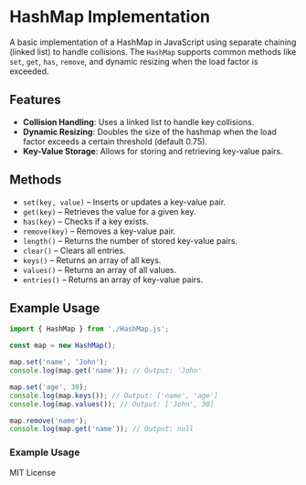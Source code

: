 # HashMap Implementation

A basic implementation of a HashMap in JavaScript using separate chaining (linked list) to handle collisions. The `HashMap` supports common methods like `set`, `get`, `has`, `remove`, and dynamic resizing when the load factor is exceeded.

## Features
- **Collision Handling**: Uses a linked list to handle key collisions.
- **Dynamic Resizing**: Doubles the size of the hashmap when the load factor exceeds a certain threshold (default 0.75).
- **Key-Value Storage**: Allows for storing and retrieving key-value pairs.

## Methods
- `set(key, value)` – Inserts or updates a key-value pair.
- `get(key)` – Retrieves the value for a given key.
- `has(key)` – Checks if a key exists.
- `remove(key)` – Removes a key-value pair.
- `length()` – Returns the number of stored key-value pairs.
- `clear()` – Clears all entries.
- `keys()` – Returns an array of all keys.
- `values()` – Returns an array of all values.
- `entries()` – Returns an array of key-value pairs.

## Example Usage

```javascript
import { HashMap } from './HashMap.js';

const map = new HashMap();

map.set('name', 'John');
console.log(map.get('name')); // Output: 'John'

map.set('age', 30);
console.log(map.keys()); // Output: ['name', 'age']
console.log(map.values()); // Output: ['John', 30]

map.remove('name');
console.log(map.get('name')); // Output: null
```

### Example Usage

MIT License
